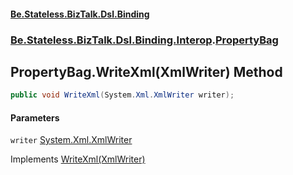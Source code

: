 #### [Be.Stateless.BizTalk.Dsl.Binding](README.md 'README')
### [Be.Stateless.BizTalk.Dsl.Binding.Interop](Be.Stateless.BizTalk.Dsl.Binding.Interop.md 'Be.Stateless.BizTalk.Dsl.Binding.Interop').[PropertyBag](PropertyBag.md 'Be.Stateless.BizTalk.Dsl.Binding.Interop.PropertyBag')

## PropertyBag.WriteXml(XmlWriter) Method

```csharp
public void WriteXml(System.Xml.XmlWriter writer);
```
#### Parameters

<a name='Be.Stateless.BizTalk.Dsl.Binding.Interop.PropertyBag.WriteXml(System.Xml.XmlWriter).writer'></a>

`writer` [System.Xml.XmlWriter](https://docs.microsoft.com/en-us/dotnet/api/System.Xml.XmlWriter 'System.Xml.XmlWriter')

Implements [WriteXml(XmlWriter)](https://docs.microsoft.com/en-us/dotnet/api/System.Xml.Serialization.IXmlSerializable.WriteXml#System_Xml_Serialization_IXmlSerializable_WriteXml_System_Xml_XmlWriter_ 'System.Xml.Serialization.IXmlSerializable.WriteXml(System.Xml.XmlWriter)')